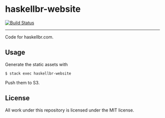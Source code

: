 # haskellbr-website
[![Build Status](https://travis-ci.org/haskellbr/website.svg?branch=master)](https://travis-ci.org/haskellbr/website)
- - -
Code for haskellbr.com.

## Usage
Generate the static assets with
```
$ stack exec haskellbr-website
```

Push them to S3.

## License
All work under this repository is licensed under the MIT license.
